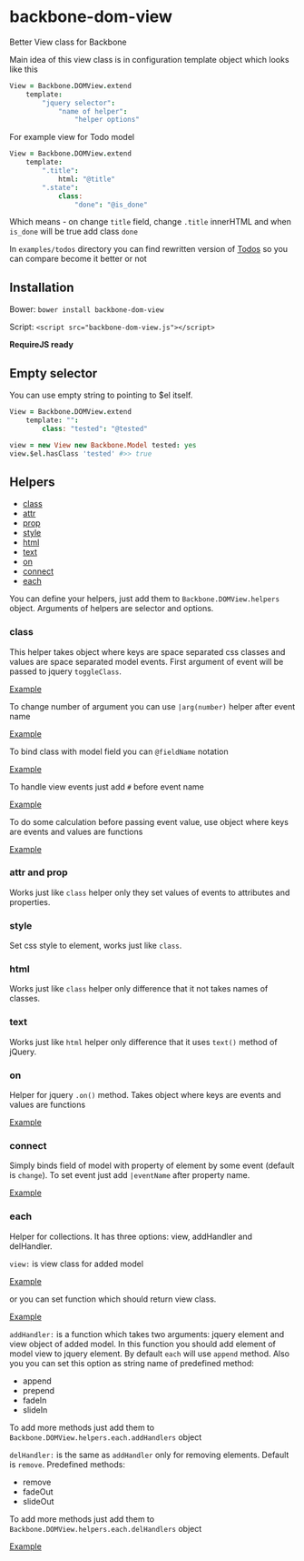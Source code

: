 backbone-dom-view
=================

Better View class for Backbone

Main idea of this view class is in configuration template object which looks like this
```coffeescript
View = Backbone.DOMView.extend
    template:
        "jquery selector":
            "name of helper":
                "helper options"
```

For example view for Todo model
```coffeescript
View = Backbone.DOMView.extend
    template:
        ".title":
            html: "@title"
        ".state":
            class:
                "done": "@is_done"
```
Which means - on change `title` field, change `.title` innerHTML and when `is_done` will be true add class `done`

In `examples/todos` directory you can find rewritten version of [Todos](http://backbonejs.org/examples/todos/index.html)
so you can compare become it better or not

## Installation

Bower:
`bower install backbone-dom-view`

Script:
`<script src="backbone-dom-view.js"></script>`

**RequireJS ready**

## Empty selector

You can use empty string to pointing to $el itself.
```coffeescript
View = Backbone.DOMView.extend
    template: "":
        class: "tested": "@tested"

view = new View new Backbone.Model tested: yes
view.$el.hasClass 'tested' #>> true
```

## Helpers

* [class](#class)
* [attr](#attr-and-prop)
* [prop](#attr-and-prop)
* [style](#style)
* [html](#html)
* [text](#text)
* [on](#on)
* [connect](#connect)
* [each](#each)

You can define your helpers, just add them to `Backbone.DOMView.helpers` object.
Arguments of helpers are selector and options.

### class

This helper takes object where keys are space separated css classes and values are space separated model events.
First argument of event will be passed to jquery `toggleClass`.

[Example](test/class-prop-attr-style-html.coffee#L10-L40)

To change number of argument you can use `|arg(number)` helper after event name

[Example](test/class-prop-attr-style-html.coffee#L42-L72)

To bind class with model field you can `@fieldName` notation

[Example](test/class-prop-attr-style-html.coffee#L74-L106)

To handle view events just add `#` before event name

[Example](test/class-prop-attr-style-html.coffee#L108-L138)

To do some calculation before passing event value, use object where keys are events and values are functions

[Example](test/class-prop-attr-style-html.coffee#L140-L172)

### attr and prop

Works just like `class` helper only they set values of events to attributes and properties.

### style

Set css style to element, works just like `class`.

### html

Works just like `class` helper only difference that it not takes names of classes.

### text

Works just like `html` helper only difference that it uses `text()` method of jQuery.

### on

Helper for jquery `.on()` method.
Takes object where keys are events and values are functions

[Example](test/on.coffee)

### connect

Simply binds field of model with property of element by some event (default is `change`).
To set event just add `|eventName` after property name.

[Example](test/connect.coffee)

### each

Helper for collections.
It has three options: view, addHandler and delHandler.

`view:` is view class for added model

[Example](test/each.coffee#L9-L34)

or you can set function which should return view class.

[Example](test/each.coffee#L36-L56)

`addHandler:` is a function which takes two arguments: jquery element and view object of added model.
In this function you should add element of model view to jquery element.
By default `each` will use `append` method.
Also you you can set this option as string name of predefined method:

* append
* prepend
* fadeIn
* slideIn

To add more methods just add them to `Backbone.DOMView.helpers.each.addHandlers` object

`delHandler:` is the same as `addHandler` only for removing elements. Default is `remove`.
Predefined methods:

* remove
* fadeOut
* slideOut

To add more methods just add them to `Backbone.DOMView.helpers.each.delHandlers` object

[Example](test/each.coffee#L58-L83)
